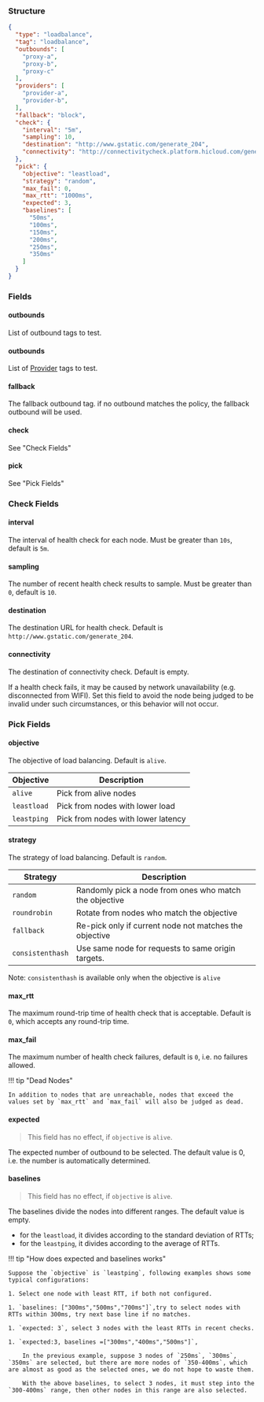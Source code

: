 ### Structure

```json
{
  "type": "loadbalance",
  "tag": "loadbalance",
  "outbounds": [
    "proxy-a",
    "proxy-b",
    "proxy-c"
  ],
  "providers": [
    "provider-a",
    "provider-b",
  ],
  "fallback": "block",
  "check": {
    "interval": "5m",
    "sampling": 10,
    "destination": "http://www.gstatic.com/generate_204",
    "connectivity": "http://connectivitycheck.platform.hicloud.com/generate_204"
  },
  "pick": {
    "objective": "leastload",
    "strategy": "random",
    "max_fail": 0,
    "max_rtt": "1000ms",
    "expected": 3,
    "baselines": [
      "50ms",
      "100ms",
      "150ms",
      "200ms",
      "250ms",
      "350ms"
    ]
  }
}
```

### Fields

#### outbounds

List of outbound tags to test.

#### outbounds

List of [Provider](/configuration/provider) tags to test.

#### fallback

The fallback outbound tag. if no outbound matches the policy, the fallback outbound will be used.

#### check

See "Check Fields"

#### pick

See "Pick Fields"

### Check Fields

#### interval

The interval of health check for each node. Must be greater than `10s`, default is `5m`.

#### sampling

The number of recent health check results to sample. Must be greater than `0`, default is `10`.

#### destination

The destination URL for health check. Default is `http://www.gstatic.com/generate_204`.

#### connectivity

The destination of connectivity check. Default is empty. 

If a health check fails, it may be caused by network unavailability (e.g. disconnected from WIFI). Set this field to avoid the node being judged to be invalid under such circumstances, or this behavior will not occur.

### Pick Fields

#### objective

The objective of load balancing. Default is `alive`.

| Objective   | Description                        |
| ----------- | ---------------------------------- |
| `alive`     | Pick from alive nodes              |
| `leastload` | Pick from nodes with lower load    |
| `leastping` | Pick from nodes with lower latency |

#### strategy

The strategy of load balancing. Default is `random`.

| Strategy         | Description                                            |
| ---------------- | ------------------------------------------------------ |
| `random`         | Randomly pick a node from ones who match the objective |
| `roundrobin`     | Rotate from nodes who match the objective              |
| `fallback`       | Re-pick only if current node not matches the objective |
| `consistenthash` | Use same node for requests to same origin targets.     |

Note: `consistenthash` is available only when the objective is `alive`

#### max_rtt

The maximum round-trip time of health check that is acceptable. Default is `0`, which accepts any round-trip time.

#### max_fail

The maximum number of health check failures, default is `0`, i.e. no failures allowed.

!!! tip "Dead Nodes"

    In addition to nodes that are unreachable, nodes that exceed the values set by `max_rtt` and `max_fail` will also be judged as dead.

#### expected

> This field has no effect, if `objective` is `alive`.

The expected number of outbound to be selected. The default value is 0, i.e. the number is automatically determined.


#### baselines

> This field has no effect, if `objective` is `alive`.

The baselines divide the nodes into different ranges. The default value is empty.

- for the `leastload`, it divides according to the standard deviation of RTTs;
-  for the `leastping`, it divides according to the average of RTTs.

!!! tip  "How does expected and baselines works"

    Suppose the `objective` is `leastping`, following examples shows some typical configurations:

    1. Select one node with least RTT, if both not configured.

    1. `baselines: ["300ms","500ms","700ms"]`,try to select nodes with RTTs within 300ms, try next base line if no matches.

    1. `expected: 3`, select 3 nodes with the least RTTs in recent checks.

    1. `expected:3, baselines =["300ms","400ms","500ms"]`,
    
        In the previous example, suppose 3 nodes of `250ms`, `300ms`, `350ms` are selected, but there are more nodes of `350-400ms`, which are almost as good as the selected ones, we do not hope to waste them.
    
        With the above baselines, to select 3 nodes, it must step into the `300-400ms` range, then other nodes in this range are also selected.
